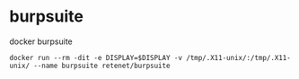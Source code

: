 # burpsuite
docker burpsuite

```
docker run --rm -dit -e DISPLAY=$DISPLAY -v /tmp/.X11-unix/:/tmp/.X11-unix/ --name burpsuite retenet/burpsuite
```
